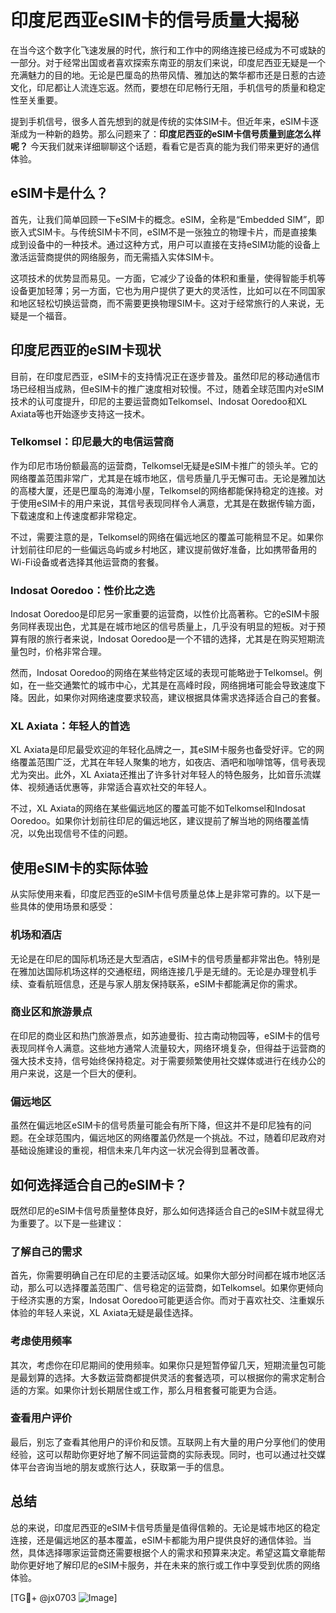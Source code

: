 # 印度尼西亚eSIM卡的信号质量大揭秘

在当今这个数字化飞速发展的时代，旅行和工作中的网络连接已经成为不可或缺的一部分。对于经常出国或者喜欢探索东南亚的朋友们来说，印度尼西亚无疑是一个充满魅力的目的地。无论是巴厘岛的热带风情、雅加达的繁华都市还是日惹的古迹文化，印尼都让人流连忘返。然而，要想在印尼畅行无阻，手机信号的质量和稳定性至关重要。

提到手机信号，很多人首先想到的就是传统的实体SIM卡。但近年来，eSIM卡逐渐成为一种新的趋势。那么问题来了：**印度尼西亚的eSIM卡信号质量到底怎么样呢？** 今天我们就来详细聊聊这个话题，看看它是否真的能为我们带来更好的通信体验。

## eSIM卡是什么？

首先，让我们简单回顾一下eSIM卡的概念。eSIM，全称是“Embedded SIM”，即嵌入式SIM卡。与传统SIM卡不同，eSIM不是一张独立的物理卡片，而是直接集成到设备中的一种技术。通过这种方式，用户可以直接在支持eSIM功能的设备上激活运营商提供的网络服务，而无需插入实体SIM卡。

这项技术的优势显而易见。一方面，它减少了设备的体积和重量，使得智能手机等设备更加轻薄；另一方面，它也为用户提供了更大的灵活性，比如可以在不同国家和地区轻松切换运营商，而不需要更换物理SIM卡。这对于经常旅行的人来说，无疑是一个福音。

## 印度尼西亚的eSIM卡现状

目前，在印度尼西亚，eSIM卡的支持情况正在逐步普及。虽然印尼的移动通信市场已经相当成熟，但eSIM卡的推广速度相对较慢。不过，随着全球范围内对eSIM技术的认可度提升，印尼的主要运营商如Telkomsel、Indosat Ooredoo和XL Axiata等也开始逐步支持这一技术。

### Telkomsel：印尼最大的电信运营商

作为印尼市场份额最高的运营商，Telkomsel无疑是eSIM卡推广的领头羊。它的网络覆盖范围非常广，尤其是在城市地区，信号质量几乎无懈可击。无论是雅加达的高楼大厦，还是巴厘岛的海滩小屋，Telkomsel的网络都能保持稳定的连接。对于使用eSIM卡的用户来说，其信号表现同样令人满意，尤其是在数据传输方面，下载速度和上传速度都非常稳定。

不过，需要注意的是，Telkomsel的网络在偏远地区的覆盖可能稍显不足。如果你计划前往印尼的一些偏远岛屿或乡村地区，建议提前做好准备，比如携带备用的Wi-Fi设备或者选择其他运营商的套餐。

### Indosat Ooredoo：性价比之选

Indosat Ooredoo是印尼另一家重要的运营商，以性价比高著称。它的eSIM卡服务同样表现出色，尤其是在城市地区的信号质量上，几乎没有明显的短板。对于预算有限的旅行者来说，Indosat Ooredoo是一个不错的选择，尤其是在购买短期流量包时，价格非常合理。

然而，Indosat Ooredoo的网络在某些特定区域的表现可能略逊于Telkomsel。例如，在一些交通繁忙的城市中心，尤其是在高峰时段，网络拥堵可能会导致速度下降。因此，如果你对网络速度要求较高，建议根据具体需求选择适合自己的套餐。

### XL Axiata：年轻人的首选

XL Axiata是印尼最受欢迎的年轻化品牌之一，其eSIM卡服务也备受好评。它的网络覆盖范围广泛，尤其在年轻人聚集的地方，如夜店、酒吧和咖啡馆等，信号表现尤为突出。此外，XL Axiata还推出了许多针对年轻人的特色服务，比如音乐流媒体、视频通话优惠等，非常适合喜欢社交的年轻人。

不过，XL Axiata的网络在某些偏远地区的覆盖可能不如Telkomsel和Indosat Ooredoo。如果你计划前往印尼的偏远地区，建议提前了解当地的网络覆盖情况，以免出现信号不佳的问题。

## 使用eSIM卡的实际体验

从实际使用来看，印度尼西亚的eSIM卡信号质量总体上是非常可靠的。以下是一些具体的使用场景和感受：

### 机场和酒店

无论是在印尼的国际机场还是大型酒店，eSIM卡的信号质量都非常出色。特别是在雅加达国际机场这样的交通枢纽，网络连接几乎是无缝的。无论是办理登机手续、查看航班信息，还是与家人朋友保持联系，eSIM卡都能满足你的需求。

### 商业区和旅游景点

在印尼的商业区和热门旅游景点，如苏迪曼街、拉古南动物园等，eSIM卡的信号表现同样令人满意。这些地方通常人流量较大，网络环境复杂，但得益于运营商的强大技术支持，信号始终保持稳定。对于需要频繁使用社交媒体或进行在线办公的用户来说，这是一个巨大的便利。

### 偏远地区

虽然在偏远地区eSIM卡的信号质量可能会有所下降，但这并不是印尼独有的问题。在全球范围内，偏远地区的网络覆盖仍然是一个挑战。不过，随着印尼政府对基础设施建设的重视，相信未来几年内这一状况会得到显著改善。

## 如何选择适合自己的eSIM卡？

既然印尼的eSIM卡信号质量整体良好，那么如何选择适合自己的eSIM卡就显得尤为重要了。以下是一些建议：

### 了解自己的需求

首先，你需要明确自己在印尼的主要活动区域。如果你大部分时间都在城市地区活动，那么可以选择覆盖范围广、信号稳定的运营商，如Telkomsel。如果你更倾向于经济实惠的方案，Indosat Ooredoo可能更适合你。而对于喜欢社交、注重娱乐体验的年轻人来说，XL Axiata无疑是最佳选择。

### 考虑使用频率

其次，考虑你在印尼期间的使用频率。如果你只是短暂停留几天，短期流量包可能是最划算的选择。大多数运营商都提供灵活的套餐选项，可以根据你的需求定制合适的方案。如果你计划长期居住或工作，那么月租套餐可能更为合适。

### 查看用户评价

最后，别忘了查看其他用户的评价和反馈。互联网上有大量的用户分享他们的使用经验，这可以帮助你更好地了解不同运营商的实际表现。同时，也可以通过社交媒体平台咨询当地的朋友或旅行达人，获取第一手的信息。

## 总结

总的来说，印度尼西亚的eSIM卡信号质量是值得信赖的。无论是城市地区的稳定连接，还是偏远地区的基本覆盖，eSIM卡都能为用户提供良好的通信体验。当然，具体选择哪家运营商还需要根据个人的需求和预算来决定。希望这篇文章能帮助你更好地了解印尼的eSIM卡服务，并在未来的旅行或工作中享受到优质的网络体验。

[TG💪+ @jx0703 ![Image](https://github.com/user-attachments/assets/dbca1d08-cadb-493c-b0ec-ad6f7a83f270)]